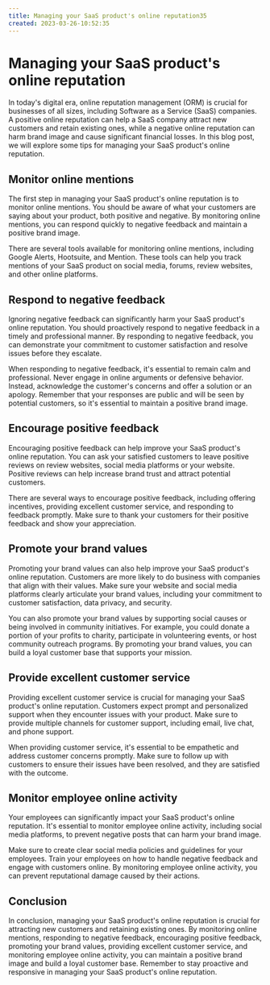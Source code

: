 ```yaml
---
title: Managing your SaaS product's online reputation35
created: 2023-03-26-10:52:35
---
```


# Managing your SaaS product's online reputation

In today's digital era, online reputation management (ORM) is crucial for businesses of all sizes, including Software as a Service (SaaS) companies. A positive online reputation can help a SaaS company attract new customers and retain existing ones, while a negative online reputation can harm brand image and cause significant financial losses. In this blog post, we will explore some tips for managing your SaaS product's online reputation.

## Monitor online mentions

The first step in managing your SaaS product's online reputation is to monitor online mentions. You should be aware of what your customers are saying about your product, both positive and negative. By monitoring online mentions, you can respond quickly to negative feedback and maintain a positive brand image.

There are several tools available for monitoring online mentions, including Google Alerts, Hootsuite, and Mention. These tools can help you track mentions of your SaaS product on social media, forums, review websites, and other online platforms.

## Respond to negative feedback

Ignoring negative feedback can significantly harm your SaaS product's online reputation. You should proactively respond to negative feedback in a timely and professional manner. By responding to negative feedback, you can demonstrate your commitment to customer satisfaction and resolve issues before they escalate.

When responding to negative feedback, it's essential to remain calm and professional. Never engage in online arguments or defensive behavior. Instead, acknowledge the customer's concerns and offer a solution or an apology. Remember that your responses are public and will be seen by potential customers, so it's essential to maintain a positive brand image.

## Encourage positive feedback

Encouraging positive feedback can help improve your SaaS product's online reputation. You can ask your satisfied customers to leave positive reviews on review websites, social media platforms or your website. Positive reviews can help increase brand trust and attract potential customers.

There are several ways to encourage positive feedback, including offering incentives, providing excellent customer service, and responding to feedback promptly. Make sure to thank your customers for their positive feedback and show your appreciation.

## Promote your brand values

Promoting your brand values can also help improve your SaaS product's online reputation. Customers are more likely to do business with companies that align with their values. Make sure your website and social media platforms clearly articulate your brand values, including your commitment to customer satisfaction, data privacy, and security.

You can also promote your brand values by supporting social causes or being involved in community initiatives. For example, you could donate a portion of your profits to charity, participate in volunteering events, or host community outreach programs. By promoting your brand values, you can build a loyal customer base that supports your mission.

## Provide excellent customer service

Providing excellent customer service is crucial for managing your SaaS product's online reputation. Customers expect prompt and personalized support when they encounter issues with your product. Make sure to provide multiple channels for customer support, including email, live chat, and phone support.

When providing customer service, it's essential to be empathetic and address customer concerns promptly. Make sure to follow up with customers to ensure their issues have been resolved, and they are satisfied with the outcome.

## Monitor employee online activity

Your employees can significantly impact your SaaS product's online reputation. It's essential to monitor employee online activity, including social media platforms, to prevent negative posts that can harm your brand image.

Make sure to create clear social media policies and guidelines for your employees. Train your employees on how to handle negative feedback and engage with customers online. By monitoring employee online activity, you can prevent reputational damage caused by their actions.

## Conclusion

In conclusion, managing your SaaS product's online reputation is crucial for attracting new customers and retaining existing ones. By monitoring online mentions, responding to negative feedback, encouraging positive feedback, promoting your brand values, providing excellent customer service, and monitoring employee online activity, you can maintain a positive brand image and build a loyal customer base. Remember to stay proactive and responsive in managing your SaaS product's online reputation.
